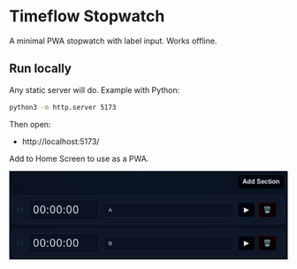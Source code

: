 # Timeflow Stopwatch

A minimal PWA stopwatch with label input. Works offline.

## Run locally

Any static server will do. Example with Python:

```bash
python3 -m http.server 5173
```

Then open:

- http://localhost:5173/

Add to Home Screen to use as a PWA. 

<p align="center">
  <img src="./_readme/stopwatch_v3_PC.png" />
</p>